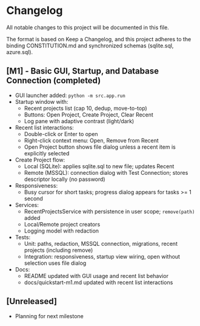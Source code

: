 # Changelog

All notable changes to this project will be documented in this file.

The format is based on Keep a Changelog, and this project adheres to the binding CONSTITUTION.md and synchronized schemas (sqlite.sql, azure.sql).

## [M1] - Basic GUI, Startup, and Database Connection (completed)
- GUI launcher added: `python -m src.app.run`
- Startup window with:
  - Recent projects list (cap 10, dedup, move-to-top)
  - Buttons: Open Project, Create Project, Clear Recent
  - Log pane with adaptive contrast (light/dark)
- Recent list interactions:
  - Double-click or Enter to open
  - Right-click context menu: Open, Remove from Recent
  - Open Project button shows file dialog unless a recent item is explicitly selected
- Create Project flow:
  - Local (SQLite): applies sqlite.sql to new file; updates Recent
  - Remote (MSSQL): connection dialog with Test Connection; stores descriptor locally (no password)
- Responsiveness:
  - Busy cursor for short tasks; progress dialog appears for tasks >= 1 second
- Services:
  - RecentProjectsService with persistence in user scope; `remove(path)` added
  - Local/Remote project creators
  - Logging model with redaction
- Tests:
  - Unit: paths, redaction, MSSQL connection, migrations, recent projects (including remove)
  - Integration: responsiveness, startup view wiring, open without selection uses file dialog
- Docs:
  - README updated with GUI usage and recent list behavior
  - docs/quickstart-m1.md updated with recent list interactions

## [Unreleased]
- Planning for next milestone

